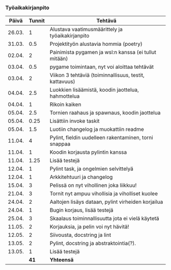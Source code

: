 ### Työaikakirjanpito

| Päivä  | Tunnit | Tehtävä                                                |
| ------ | ------ | ------------------------------------------------------ |
| 26.03. |   1    | Alustava vaatimusmäärittely ja työaikakirjanpito       |
| 31.03. |  0.5   | Projektityön alustavia hommia (poetry)                 |
| 02.04. |   2    | Painimista pygamen ja wsl:n kanssa (ei tullut mitään)  |
| 03.04. |  0.5   | pygame toimintaan, nyt voi aloittaa tehtävät           |
| 03.04. |   2    | Viikon 3 tehtäviä (toiminnallisuus, testit, kattavuus) |
| 04.04. |  2.5   | Luokkien lisäämistä, koodin jaottelua, hahmottelua     |
| 04.04. |   1    | Rikoin kaiken                                          |
| 05.04. |  2.5   | Tornien raahaus ja spawnaus, koodin jaottelua          |
| 05.04. |  0.25  | Lisättiin invoke taskit                                |
| 05.04. |  1.5   | Luotiin changelog ja muokattiin readme                 |
| 11.04. |   4    | Pylint, fieldin uudelleen rakentaminen, torni snappaa  |
| 11.04. |   1    | Koodin korjausta pylintin kanssa                       |
| 11.04. |  1.25  | Lisää testejä                                          |
| 12.04. |   1    | Pylint task, ja ongelmien selvittelyä                  |
| 12.04. |   1    | Arkkitehtuuri ja changelog                             |
| 15.04. |   3    | Pelissä on nyt vihollinen joka liikkuu!                |
| 21.04. |   3    | Tornit nyt ampuu vihollisia ja viholliset kuolee       |
| 24.04. |   2    | Aaltojen lisäys dataan, pylint virheiden korjailua     |
| 24.04. |   1    | Bugin korjaus, lisää testejä                           |
| 25.04. |   3    | Skaalaus toiminnallisuutta jota ei vielä käytetä       |
| 11.05. |   2    | Korjauksia, ja pelin voi nyt hävitä!                   |
| 12.05. |   2    | Siivousta, docstring ja lint                           |
| 13.05. |   2    | Pylint, docstring ja abstraktointia(?).                |
| 13.05. |   1    | Lisää testejä                                          |
|        | **41** | **Yhteensä**                                           |
